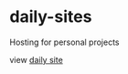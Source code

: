 # daily-sites

Hosting for personal projects

view [daily site](https://robinjac.github.io/daily-sites/) 
